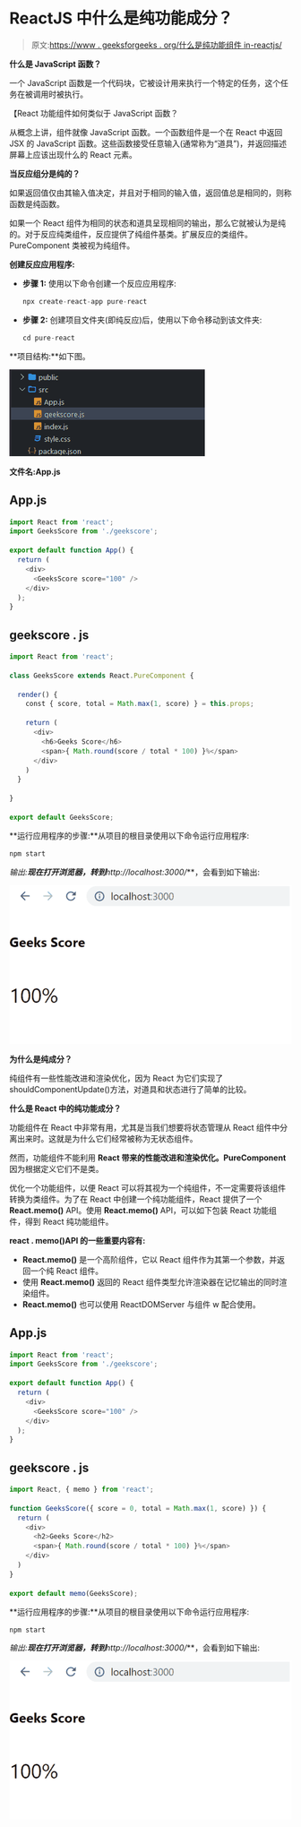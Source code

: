 # ReactJS 中什么是纯功能成分？

> 原文:[https://www . geeksforgeeks . org/什么是纯功能组件 in-reactjs/](https://www.geeksforgeeks.org/what-is-a-pure-functional-component-in-reactjs/)

**什么是 JavaScript 函数？**

一个 JavaScript 函数是一个代码块，它被设计用来执行一个特定的任务，这个任务在被调用时被执行。

【React 功能组件如何类似于 JavaScript 函数？

从概念上讲，组件就像 JavaScript 函数。一个函数组件是一个在 React 中返回 JSX 的 JavaScript 函数。这些函数接受任意输入(通常称为“道具”)，并返回描述屏幕上应该出现什么的 React 元素。

**当反应组分是纯的？**

如果返回值仅由其输入值决定，并且对于相同的输入值，返回值总是相同的，则称函数是纯函数。

如果一个 React 组件为相同的状态和道具呈现相同的输出，那么它就被认为是纯的。对于反应纯类组件，反应提供了纯组件基类。扩展反应的类组件。PureComponent 类被视为纯组件。

**创建反应应用程序:**

*   **步骤 1:** 使用以下命令创建一个反应应用程序:

    ```jsx
    npx create-react-app pure-react
    ```

*   **步骤 2:** 创建项目文件夹(即纯反应)后，使用以下命令移动到该文件夹:

    ```jsx
    cd pure-react
    ```

**项目结构:**如下图。

![](img/1d87853efcf83355fe8316ff1e694e2d.png)

**文件名:App.js**

## App.js

```jsx
import React from 'react';
import GeeksScore from './geekscore';

export default function App() {
  return (
    <div>
      <GeeksScore score="100" />
    </div>
  );
}
```

## geekscore . js

```jsx
import React from 'react';

class GeeksScore extends React.PureComponent {

  render() {
    const { score, total = Math.max(1, score) } = this.props;

    return (
      <div>
        <h6>Geeks Score</h6>
        <span>{ Math.round(score / total * 100) }%</span>
      </div>
    )
  }

}

export default GeeksScore;
```

**运行应用程序的步骤:**从项目的根目录使用以下命令运行应用程序:

```jsx
npm start
```

**输出:**现在打开浏览器，转到***http://localhost:3000/***，会看到如下输出:

![](img/cd12a70cf1407725e24e447c6d22a38e.png)

**为什么是纯成分？**

纯组件有一些性能改进和渲染优化，因为 React 为它们实现了 shouldComponentUpdate()方法，对道具和状态进行了简单的比较。

**什么是 React 中的纯功能成分？**

功能组件在 React 中非常有用，尤其是当我们想要将状态管理从 React 组件中分离出来时。这就是为什么它们经常被称为无状态组件。

然而，功能组件不能利用 **React 带来的性能改进和渲染优化。PureComponent** 因为根据定义它们不是类。

优化一个功能组件，以便 React 可以将其视为一个纯组件，不一定需要将该组件转换为类组件。为了在 React 中创建一个纯功能组件，React 提供了一个 **React.memo()** API。使用 **React.memo()** API，可以如下包装 React 功能组件，得到 React 纯功能组件。

**react . memo()API 的一些重要内容有:**

*   **React.memo()** 是一个高阶组件，它以 React 组件作为其第一个参数，并返回一个纯 React 组件。
*   使用 **React.memo()** 返回的 React 组件类型允许渲染器在记忆输出的同时渲染组件。
*   **React.memo()** 也可以使用 ReactDOMServer 与组件 w 配合使用。

## App.js

```jsx
import React from 'react';
import GeeksScore from './geekscore';

export default function App() {
  return (
    <div>
      <GeeksScore score="100" />
    </div>
  );
}
```

## geekscore . js

```jsx
import React, { memo } from 'react';

function GeeksScore({ score = 0, total = Math.max(1, score) }) {
  return (
    <div>
      <h2>Geeks Score</h2>
      <span>{ Math.round(score / total * 100) }%</span>
    </div>
  )
}

export default memo(GeeksScore);
```

**运行应用程序的步骤:**从项目的根目录使用以下命令运行应用程序:

```jsx
npm start
```

**输出:**现在打开浏览器，转到***http://localhost:3000/***，会看到如下输出:

![](img/cd12a70cf1407725e24e447c6d22a38e.png)